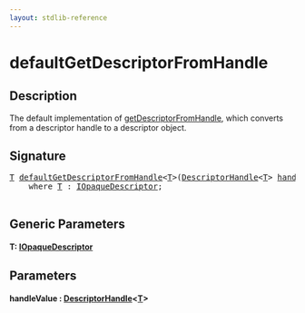 ```yaml
---
layout: stdlib-reference
---
```


# defaultGetDescriptorFromHandle

## Description

The default implementation of <span class='code'><a href="getdescriptorfromhandle-3dh.html">getDescriptorFromHandle</a></span>, which converts from a descriptor handle
to a descriptor object.




## Signature 

<pre>
<a href="defaultgetdescriptorfromhandle-7ako.html#typeparam-T" class="code_type">T</a> <a href="defaultgetdescriptorfromhandle-7ako.html">defaultGetDescriptorFromHandle</a>&lt;<a href="defaultgetdescriptorfromhandle-7ako.html#typeparam-T" class="code_type">T</a>&gt;(<a href="index.html" class="code_type">DescriptorHandle</a>&lt;<a href="defaultgetdescriptorfromhandle-7ako.html#typeparam-T" class="code_type">T</a>&gt; <a href="defaultgetdescriptorfromhandle-7ako.html#decl-handleValue" class="code_param">handleValue</a>)
    <span class='code_keyword'>where</span> <a href="defaultgetdescriptorfromhandle-7ako.html#typeparam-T" class="code_type">T</a> : <a href="index.html" class="code_type">IOpaqueDescriptor</a>;

</pre>

## Generic Parameters

####  <a id="typeparam-T"></a>T: [IOpaqueDescriptor](../interfaces/iopaquedescriptor-017/index)

## Parameters

####  <a id="decl-handleValue"></a>handleValue  : [DescriptorHandle](../types/descriptorhandle-0a/index)\<[T](../types/descriptorhandle-0a/index#typeparam-T)\>

